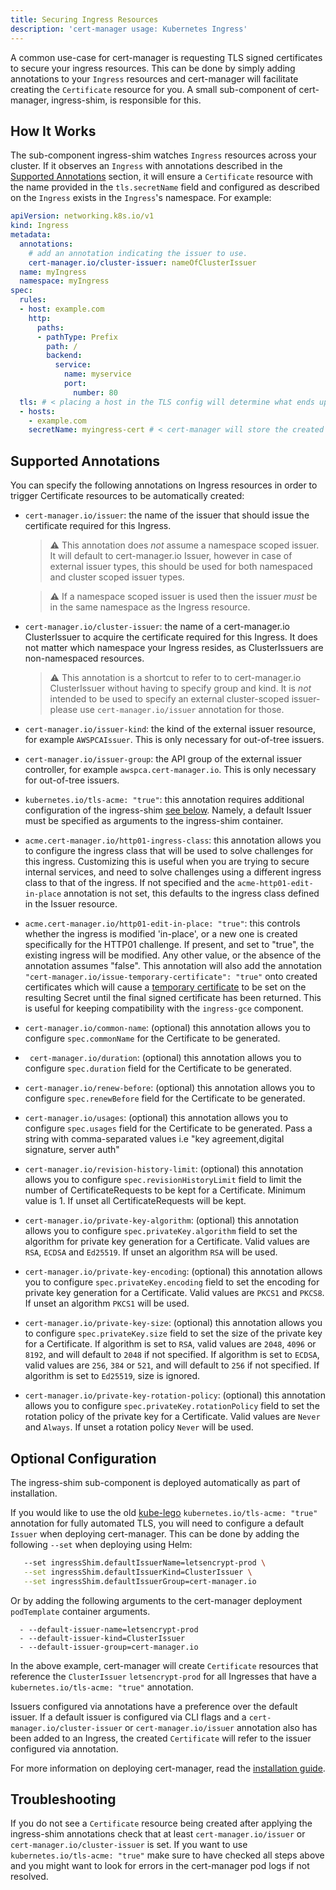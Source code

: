 ```yaml
---
title: Securing Ingress Resources
description: 'cert-manager usage: Kubernetes Ingress'
---
```


A common use-case for cert-manager is requesting TLS signed certificates to
secure your ingress resources. This can be done by simply adding annotations to
your `Ingress` resources and cert-manager will facilitate creating the
`Certificate` resource for you. A small sub-component of cert-manager,
ingress-shim, is responsible for this.

## How It Works

The sub-component ingress-shim watches `Ingress` resources across your cluster.
If it observes an `Ingress` with annotations described in the [Supported
Annotations](#supported-annotations) section, it will ensure a `Certificate`
resource with the name provided in the `tls.secretName` field and configured as
described on the `Ingress` exists in the `Ingress`'s namespace. For example:

```yaml
apiVersion: networking.k8s.io/v1
kind: Ingress
metadata:
  annotations:
    # add an annotation indicating the issuer to use.
    cert-manager.io/cluster-issuer: nameOfClusterIssuer
  name: myIngress
  namespace: myIngress
spec:
  rules:
  - host: example.com
    http:
      paths:
      - pathType: Prefix
        path: /
        backend:
          service:
            name: myservice
            port:
              number: 80
  tls: # < placing a host in the TLS config will determine what ends up in the cert's subjectAltNames
  - hosts:
    - example.com
    secretName: myingress-cert # < cert-manager will store the created certificate in this secret.
```

## Supported Annotations

You can specify the following annotations on Ingress resources in order to
trigger Certificate resources to be automatically created:

- `cert-manager.io/issuer`:  the name of the issuer that should issue the certificate
  required for this Ingress.

  > ⚠️ This annotation does _not_ assume a namespace scoped issuer. It will
  default to cert-manager.io Issuer, however in case of external issuer types,
  this should be used for both namespaced and cluster scoped issuer types.

  > ⚠️ If a namespace scoped issuer is used then the issuer *must* be in
  the same namespace as the Ingress resource.

- `cert-manager.io/cluster-issuer`: the name of a cert-manager.io ClusterIssuer
  to acquire the certificate required for this Ingress. It does not matter which
  namespace your Ingress resides, as ClusterIssuers are non-namespaced
  resources.

  > ⚠️ This annotation is a shortcut to refer to to
  cert-manager.io ClusterIssuer without having to specify group and kind. It is
  _not_ intended to be used to specify an external cluster-scoped issuer- please
  use `cert-manager.io/issuer` annotation for those.

- `cert-manager.io/issuer-kind`: the kind of the external issuer resource, for
  example `AWSPCAIssuer`. This is only necessary for out-of-tree issuers.

- `cert-manager.io/issuer-group`: the API group of the external issuer
  controller, for example `awspca.cert-manager.io`. This is only necessary for
  out-of-tree issuers.

- `kubernetes.io/tls-acme: "true"`: this annotation requires additional
  configuration of the ingress-shim [see below](#optional-configuration).
  Namely, a default Issuer must be specified as arguments to the ingress-shim
  container.

- `acme.cert-manager.io/http01-ingress-class`: this annotation allows you to
  configure the ingress class that will be used to solve challenges for this
  ingress. Customizing this is useful when you are trying to secure internal
  services, and need to solve challenges using a different ingress class to that
  of the ingress. If not specified and the `acme-http01-edit-in-place` annotation
  is not set, this defaults to the ingress class defined in the Issuer resource.

- `acme.cert-manager.io/http01-edit-in-place: "true"`: this controls whether the
  ingress is modified 'in-place', or a new one is created specifically for the
  HTTP01 challenge. If present, and set to "true", the existing ingress will be
  modified. Any other value, or the absence of the annotation assumes "false".
  This annotation will also add the annotation
  `"cert-manager.io/issue-temporary-certificate": "true"` onto created
  certificates which will cause a [temporary
  certificate](./certificate.md#temporary-certificates-whilst-issuing) to be set
  on the resulting Secret until the final signed certificate has been returned.
  This is useful for keeping compatibility with the `ingress-gce` component.

- `cert-manager.io/common-name`: (optional) this annotation allows you to
  configure `spec.commonName` for the Certificate to be generated.

- ` cert-manager.io/duration`: (optional) this annotation allows you to
  configure `spec.duration` field for the Certificate to be generated.

- `cert-manager.io/renew-before`: (optional) this annotation allows you to
  configure `spec.renewBefore` field for the Certificate to be generated.

- `cert-manager.io/usages`: (optional) this annotation allows you to configure
  `spec.usages` field for the Certificate to be generated. Pass a string with
  comma-separated values i.e "key agreement,digital signature, server auth"

- `cert-manager.io/revision-history-limit`: (optional) this annotation allows you to
  configure `spec.revisionHistoryLimit` field to limit the number of CertificateRequests to be kept for a Certificate.
  Minimum value is 1. If unset all CertificateRequests will be kept.

- `cert-manager.io/private-key-algorithm`: (optional) this annotation allows you to
  configure `spec.privateKey.algorithm` field to set the algorithm for private key generation for a Certificate.
  Valid values are `RSA`, `ECDSA` and `Ed25519`. If unset an algorithm `RSA` will be used.

- `cert-manager.io/private-key-encoding`: (optional) this annotation allows you to
  configure `spec.privateKey.encoding` field to set the encoding for private key generation for a Certificate.
  Valid values are `PKCS1` and `PKCS8`. If unset an algorithm `PKCS1` will be used.

- `cert-manager.io/private-key-size`: (optional) this annotation allows you to
  configure `spec.privateKey.size` field to set the size of the private key for a Certificate.
  If algorithm is set to `RSA`, valid values are `2048`, `4096` or `8192`, and will default to `2048` if not specified.
  If algorithm is set to `ECDSA`, valid values are `256`, `384` or `521`, and will default to `256` if not specified.
  If algorithm is set to `Ed25519`, size is ignored.

- `cert-manager.io/private-key-rotation-policy`: (optional) this annotation allows you to
  configure `spec.privateKey.rotationPolicy` field to set the rotation policy of the private key for a Certificate.
  Valid values are `Never` and `Always`. If unset a rotation policy `Never` will be used.


## Optional Configuration

The ingress-shim sub-component is deployed automatically as part of
installation.

If you would like to use the old
[kube-lego](https://github.com/jetstack/kube-lego) `kubernetes.io/tls-acme:
"true"` annotation for fully automated TLS, you will need to configure a default
`Issuer` when deploying cert-manager. This can be done by adding the following
`--set` when deploying using Helm:

```bash
   --set ingressShim.defaultIssuerName=letsencrypt-prod \
   --set ingressShim.defaultIssuerKind=ClusterIssuer \
   --set ingressShim.defaultIssuerGroup=cert-manager.io
```

Or by adding the following arguments to the cert-manager deployment
`podTemplate` container arguments.

```
  - --default-issuer-name=letsencrypt-prod
  - --default-issuer-kind=ClusterIssuer
  - --default-issuer-group=cert-manager.io
```

In the above example, cert-manager will create `Certificate` resources that
reference the `ClusterIssuer` `letsencrypt-prod` for all Ingresses that have a
`kubernetes.io/tls-acme: "true"` annotation.

Issuers configured via annotations have a preference over the default issuer. If a default issuer is configured via CLI flags and a `cert-manager.io/cluster-issuer` or `cert-manager.io/issuer` annotation also has been added to an Ingress, the created `Certificate` will refer to the issuer configured via annotation.

For more information on deploying cert-manager, read the [installation
guide](../installation/README.md).

## Troubleshooting

If you do not see a `Certificate` resource being created after applying the ingress-shim annotations check that at least `cert-manager.io/issuer` or `cert-manager.io/cluster-issuer` is set. If you want to use `kubernetes.io/tls-acme: "true"` make sure to have checked all steps above and you might want to look for errors in the cert-manager pod logs if not resolved.